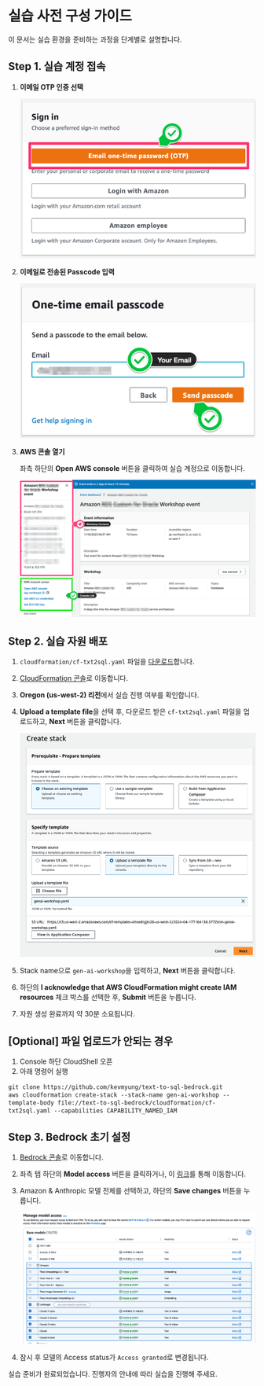 # 실습 사전 구성 가이드

이 문서는 실습 환경을 준비하는 과정을 단계별로 설명합니다.

## Step 1. 실습 계정 접속

1. **이메일 OTP 인증 선택**

   ![OTP 인증](./images/Event_Engine_OTP.png)

2. **이메일로 전송된 Passcode 입력**

   ![Passcode 입력](./images/Event_Engine_New_Email.png)

3. **AWS 콘솔 열기**

   좌측 하단의 **Open AWS console** 버튼을 클릭하여 실습 계정으로 이동합니다.

   ![AWS 콘솔 로그인](./images/Event_Engine_Detail.png)

## Step 2. 실습 자원 배포

1. `cloudformation/cf-txt2sql.yaml` 파일을 [다운로드](https://github.com/kevmyung/text-to-sql-bedrock/blob/main/cloudformation/cf-txt2sql.yaml)합니다.

2. [CloudFormation 콘솔](https://us-west-2.console.aws.amazon.com/cloudformation/home?region=us-west-2#/stacks/create)로 이동합니다.

3. **Oregon (us-west-2) 리전**에서 실습 진행 여부를 확인합니다.

4. **Upload a template file**을 선택 후, 다운로드 받은 `cf-txt2sql.yaml` 파일을 업로드하고, **Next** 버튼을 클릭합니다.
   
   ![CloudFormation Template Upload](./images/CloudFormation-1.png)

5. Stack name으로 `gen-ai-workshop`을 입력하고, **Next** 버튼을 클릭합니다.

6. 하단의 **I acknowledge that AWS CloudFormation might create IAM resources** 체크 박스를 선택한 후, **Submit** 버튼을 누릅니다.

7. 자원 생성 완료까지 약 30분 소요됩니다.

## [Optional] 파일 업로드가 안되는 경우
1. Console 하단 CloudShell 오픈
2. 아래 명령어 실행
```shell
git clone https://github.com/kevmyung/text-to-sql-bedrock.git
aws cloudformation create-stack --stack-name gen-ai-workshop --template-body file://text-to-sql-bedrock/cloudformation/cf-txt2sql.yaml --capabilities CAPABILITY_NAMED_IAM
```


## Step 3. Bedrock 초기 설정

1. [Bedrock 콘솔](https://us-west-2.console.aws.amazon.com/bedrock/home?region=us-west-2#/)로 이동합니다.

2. 좌측 탭 하단의 **Model access** 버튼을 클릭하거나, 이 [링크](https://us-west-2.console.aws.amazon.com/bedrock/home?region=us-west-2#/modelaccess)를 통해 이동합니다.

3. Amazon & Anthropic 모델 전체를 선택하고, 하단의 **Save changes** 버튼을 누릅니다.
   
   ![모델 액세스 설정](./images/Model-Access.png)

4. 잠시 후 모델의 Access status가 `Access granted`로 변경됩니다.

실습 준비가 완료되었습니다. 진행자의 안내에 따라 실습을 진행해 주세요.
